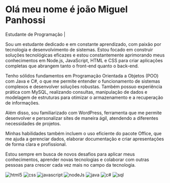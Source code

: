 
# Olá meu nome é joão Miguel Panhossi

Estudante de Programação | 

Sou um estudante dedicado e em constante aprendizado, com paixão por tecnologia e desenvolvimento de sistemas. Estou focado em construir soluções tecnológicas eficazes e estou constantemente aprimorando meus conhecimentos em Node.js, JavaScript, HTML e CSS para criar aplicações completas que abrangem tanto o front-end quanto o back-end.

Tenho sólidos fundamentos em Programação Orientada a Objetos (POO) com Java e C#, o que me permite entender o funcionamento de sistemas complexos e desenvolver soluções robustas. Também possuo experiência prática com MySQL, realizando consultas, manipulação de dados e modelagem de estruturas para otimizar o armazenamento e a recuperação de informações.

Além disso, sou familiarizado com WordPress, ferramenta que me permite desenvolver e personalizar sites de maneira ágil, atendendo a diferentes necessidades de projetos.

Minhas habilidades também incluem o uso eficiente do pacote Office, que me ajuda a gerenciar dados, elaborar documentação e criar apresentações de forma clara e profissional.

Estou sempre em busca de novos desafios para aplicar meus conhecimentos, aprender novas tecnologias e colaborar com outras pessoas para crescer cada vez mais no campo da tecnologia.

<div style = "display: inline_block">
<img alt="html5" src="https://img.shields.io/badge/HTML5-E34F26?style=for-the-badge&logo=html5&logoColor=white"/>
<img alt="css" src="https://img.shields.io/badge/CSS3-1572B6?style=for-the-badge&logo=css3&logoColor=white"/>
<img alt="javascript" src="https://img.shields.io/badge/JavaScript-F7DF1E?style=for-the-badge&logo=javascript&logoColor=black"/>
<img alt="nodeJs" src="https://img.shields.io/badge/Node.js-43853D?style=for-the-badge&logo=node.js&logoColor=white"/>
<img alt="java" src="https://img.shields.io/badge/Java-ED8B00?style=for-the-badge&logo=openjdk&logoColor=white"/>
<img alt="c#" src="https://img.shields.io/badge/C%23-239120?style=for-the-badge&logo=c-sharp&logoColor=white"/>
<img alt="sql" src="https://img.shields.io/badge/MySQL-00000F?style=for-the-badge&logo=mysql&logoColor=white">
</div




